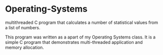 # Operating-Systems
multithreaded C program that calculates a number of statistical values from a list of numbers.

This program was written as a apart of my Operating Systems class. It is a simple C program that demonstrates multi-threaded application and memory allocation. 
